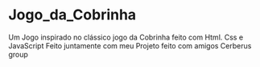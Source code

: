 # Jogo_da_Cobrinha
Um Jogo inspirado no clássico jogo da Cobrinha feito com Html. Css e JavaScript
Feito juntamente com meu Projeto feito com amigos Cerberus group
